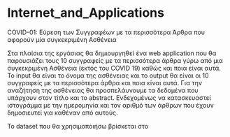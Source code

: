 # Internet_and_Applications



COVID-01: Εύρεση των Συγγραφέων με τα περισσότερα Άρθρα που αφορούν μία συγκεκριμένη Ασθένεια

Στα πλαίσια της εργάσιας θα δημιουργηθεί ένα web application που θα παρουσιάζει τους 10  συγγραφείς με τα περισσότερα άρθρα γύρω από μια συγκεκριμένη Ασθένεια (εκτός του COVID 19) καθώς και ποια είναι αυτά. To input θα είναι το όνομα της ασθένειας και το output θα είναι οι 10 συγγραφείς με τα περισσότερα άρθρα και ποια είναι αυτά. Για την αναζήτηση της ασθένειας θα προσπελάυνουμε τα δεδομένα που υπάρχουν στον τίτλο και το abstract. Ενδεχομένως να κατασκευαστεί ιστογράμμα με την ημερομηνία και τον αριθμό των άρθρων που έχουν δημοσιευτεί για καθέναν από αυτούς.

Το dataset που θα χρησιμοποιήσω βρίσκεται στο 
